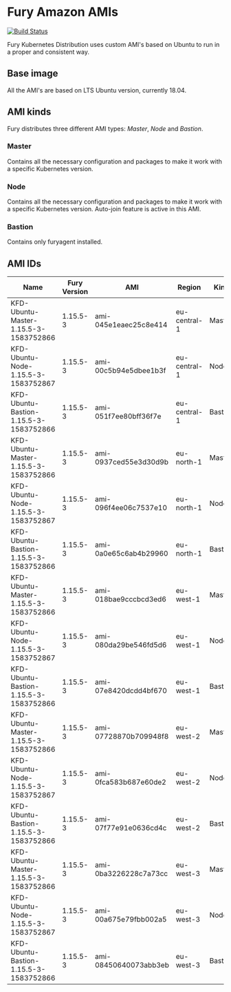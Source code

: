# Fury Amazon AMIs

[![Build Status](http://ci.sighup.io/api/badges/sighupio/fury-kubernetes-aws/status.svg)](http://ci.sighup.io/sighupio/fury-kubernetes-aws)

Fury Kubernetes Distribution uses custom AMI's based on Ubuntu to run in a proper and consistent way.

## Base image

All the AMI's are based on LTS Ubuntu version, currently 18.04.

## AMI kinds

Fury distributes three different AMI types: *Master*, *Node* and *Bastion*.

### Master

Contains all the necessary configuration and packages to make it work with a specific Kubernetes version.

### Node

Contains all the necessary configuration and packages to make it work with a specific Kubernetes version. Auto-join feature is active in this AMI.

### Bastion

Contains only furyagent installed.

## AMI IDs

| Name                                      | Fury Version | AMI                   | Region       | Kind    |
|-------------------------------------------|--------------|-----------------------|--------------|---------|
| KFD-Ubuntu-Master-1.15.5-3-1583752866     | 1.15.5-3     | ami-045e1eaec25c8e414 | eu-central-1 | Master  |
| KFD-Ubuntu-Node-1.15.5-3-1583752867       | 1.15.5-3     | ami-00c5b94e5dbee1b3f | eu-central-1 | Node    |
| KFD-Ubuntu-Bastion-1.15.5-3-1583752866    | 1.15.5-3     | ami-051f7ee80bff36f7e | eu-central-1 | Bastion |
| KFD-Ubuntu-Master-1.15.5-3-1583752866     | 1.15.5-3     | ami-0937ced55e3d30d9b | eu-north-1   | Master  |
| KFD-Ubuntu-Node-1.15.5-3-1583752867       | 1.15.5-3     | ami-096f4ee06c7537e10 | eu-north-1   | Node    |
| KFD-Ubuntu-Bastion-1.15.5-3-1583752866    | 1.15.5-3     | ami-0a0e65c6ab4b29960 | eu-north-1   | Bastion |
| KFD-Ubuntu-Master-1.15.5-3-1583752866     | 1.15.5-3     | ami-018bae9cccbcd3ed6 | eu-west-1    | Master  |
| KFD-Ubuntu-Node-1.15.5-3-1583752867       | 1.15.5-3     | ami-080da29be546fd5d6 | eu-west-1    | Node    |
| KFD-Ubuntu-Bastion-1.15.5-3-1583752866    | 1.15.5-3     | ami-07e8420dcdd4bf670 | eu-west-1    | Bastion |
| KFD-Ubuntu-Master-1.15.5-3-1583752866     | 1.15.5-3     | ami-07728870b709948f8 | eu-west-2    | Master  |
| KFD-Ubuntu-Node-1.15.5-3-1583752867       | 1.15.5-3     | ami-0fca583b687e60de2 | eu-west-2    | Node    |
| KFD-Ubuntu-Bastion-1.15.5-3-1583752866    | 1.15.5-3     | ami-07f77e91e0636cd4c | eu-west-2    | Bastion |
| KFD-Ubuntu-Master-1.15.5-3-1583752866     | 1.15.5-3     | ami-0ba3226228c7a73cc | eu-west-3    | Master  |
| KFD-Ubuntu-Node-1.15.5-3-1583752867       | 1.15.5-3     | ami-00a675e79fbb002a5 | eu-west-3    | Node    |
| KFD-Ubuntu-Bastion-1.15.5-3-1583752866    | 1.15.5-3     | ami-08450640073abb3eb | eu-west-3    | Bastion |
